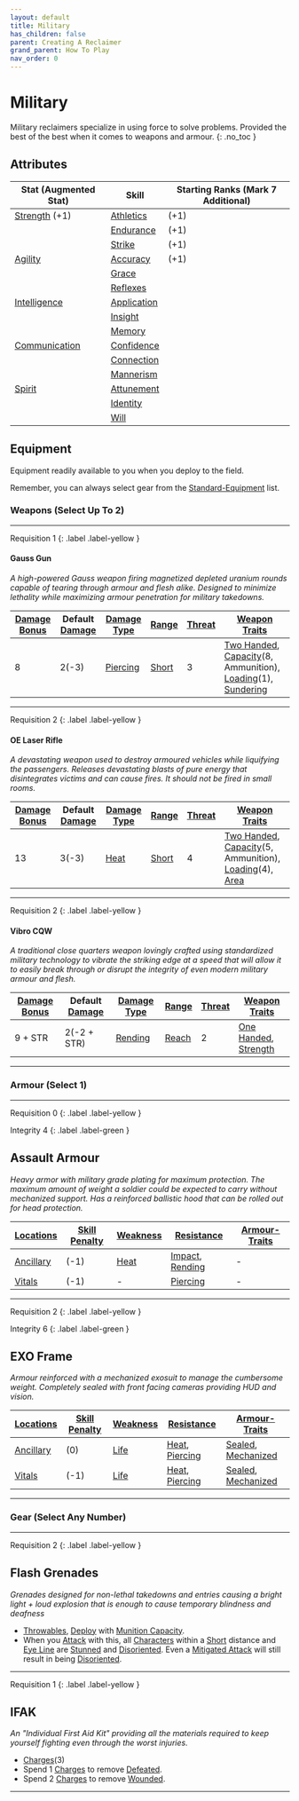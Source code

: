 ```yaml
---
layout: default
title: Military
has_children: false
parent: Creating A Reclaimer
grand_parent: How To Play
nav_order: 0
---
```

# Military
Military reclaimers specialize in using force to solve problems. Provided the best of the best when it comes to weapons and armour. 
{: .no_toc }

## Attributes

| Stat (Augmented Stat)          | Skill     | Starting Ranks (Mark 7 Additional) |
| ------------- | --------- | -------------- |
| [Strength](Core/Strength) (+1)      | [Athletics](Core/Strength#Athletics) | (+1)               |
|               | [Endurance](Core/Strength#Endurance)          | (+1)               |
|               | [Strike](Core/Strength#Strike)          | (+1)               |
| [Agility](Core/Agility)       | [Accuracy](Core/Agility#Accuracy)          | (+1)               |
|               | [Grace](Core/Agility#Grace)          |                |
|               | [Reflexes](Core/Agility#Reflexes)          |                |
| [Intelligence](Core/Intelligence)  | [Application](Core/Intelligence#Application)          |                |
|               | [Insight](Core/Intelligence#Insight)          |                |
|               | [Memory](Core/Intelligence#Memory)          |                |
| [Communication](Core/Communication) | [Confidence](Core/Communication#Confidence)          |                |
|               | [Connection](Core/Communication#Connection)          |                |
|               | [Mannerism](Core/Communication#Mannerism)          |                |
| [Spirit](Core/Spirit)        | [Attunement](Core/Spirit#Attunement)          |                |
|               | [Identity](Core/Spirit#Identity)          |                |
|               | [Will](Core/Spirit#Will)          |                |

## Equipment
Equipment readily available to you when you deploy to the field.

Remember, you can always select gear from the [Standard-Equipment](Standard-Equipment) list.

### Weapons (Select Up To 2)


---

Requisition 1
{: .label .label-yellow }
#### Gauss Gun
*A high-powered Gauss weapon firing magnetized depleted uranium rounds capable of tearing through armour and flesh alike. Designed to minimize lethality while maximizing armour penetration for military takedowns.*

| [Damage Bonus](Core/Weapons#Damage%20Bonus) | Default [Damage](Core/Weapons#Calculating%20Damage) | [Damage Type](Core/Weapons#Damage%20Type) | [Range](Core/Weapons#Range)  | [Threat](Core/Weapons#Threat) | [Weapon Traits](Core/Weapon-Traits)                                                                                                                                                                                  |
| ------------------------------------------- | --------------------------------------------------- | ----------------------------------------- | ---------------------------- | ----------------------------- | -------------------------------------------------------------------------------------------------------------------------------------------------------------------------------------------------------------------- |
| 8                                           | 2(-3)                                               | [Piercing](Core/Injury#Piercing)          | [Short](Core/Movement#Short) | 3                              | [Two Handed](Core/Weapon-Traits#Two%20Handed), [Capacity](Core/Weapon-Traits#Capacity(X,%20Type))(8, Ammunition), [Loading](Core/Weapon-Traits#Loading(X))(1), [Sundering](Core/Weapon-Traits#Sundering) |

---
Requisition 2
{: .label .label-yellow }
#### OE Laser Rifle
*A devastating weapon used to destroy armoured vehicles while liquifying the passengers. Releases devastating blasts of pure energy that disintegrates victims and can cause fires. It should not be fired in small rooms.*

| [Damage Bonus](Core/Weapons#Damage%20Bonus) | Default [Damage](Core/Weapons#Calculating%20Damage) | [Damage Type](Core/Weapons#Damage%20Type) | [Range](Core/Weapons#Range) | [Threat](Core/Weapons#Threat) | [Weapon Traits](Core/Weapon-Traits)                                                                                                                                                                          |
| ------------------------------------------- | --------------------------------------------------- | ----------------------------------------- | --------------------------- | ----------------------------- | ------------------------------------------------------------------------------------------------------------------------------------------------------------------------------------------------------------ |
| 13                                          | 3(-3)                                               | [Heat](Core/Injury#Heat)                  | [Short](Core/Movement#Short)                            | 4                              | [Two Handed](Core/Weapon-Traits#Two%20Handed), [Capacity](Core/Weapon-Traits#Capacity(X,%20Type))(5, Ammunition), [Loading](Core/Weapon-Traits#Loading(X))(4), [Area](Core/Weapon-Traits#Area) |

---

Requisition 2
{: .label .label-yellow }
#### Vibro CQW
*A traditional close quarters weapon lovingly crafted using standardized military technology to vibrate the striking edge at a speed that will allow it to easily break through or disrupt the integrity of even modern military armour and flesh.*

| [Damage Bonus](Core/Weapons#Damage%20Bonus) | Default [Damage](Core/Weapons#Calculating%20Damage) | [Damage Type](Core/Weapons#Damage%20Type) | [Range](Core/Weapons#Range) | [Threat](Core/Weapons#Threat) | [Weapon Traits](Core/Weapon-Traits) |
| ---- | ---- | ---- | ---- | ---- | ---- |
| 9 + STR | 2(-2 + STR) | [Rending](Core/Injury#Rending) | [Reach](Core/Movement#Reach) | 2 | [One Handed](Core/Weapon-Traits#One%20Handed), [Strength](Core/Weapon-Traits#Strength) |

---

### Armour (Select 1)

---

Requisition 0
{: .label .label-yellow }

Integrity 4
{: .label .label-green }
## Assault Armour
*Heavy armor with military grade plating for maximum protection. The maximum amount of weight a soldier could be expected to carry without mechanized support. Has a reinforced ballistic hood that can be rolled out for head protection.*

| [Locations](Core/Armour#Locations) | [Skill Penalty](Core/Armour#Skill%20Penalty) | [Weakness](Core/Armour#Weakness%20and%20Resistance) | [Resistance](Core/Armour#Weakness%20and%20Resistance) | [Armour-Traits](Core/Armour-Traits)    |
| ------------------------------------------ | ---------------------------------------------------- | ----------------------------------------------------------- | ------------------------------------------------------------- | --- |
| [Ancillary](../Game/Core/Injury#Ancillary) | (-1)                                                | [Heat](Core/Injury#Heat)                                                            | [Impact](Core/Injury#Impact), [Rending](Core/Injury#Rending)                                                              | -    |
| [Vitals](../Game/Core/Injury#Vitals)       | (-1)                                                     | -                                                            | [Piercing](Core/Injury#Piercing)                                                              | -    |

---

Requisition 2
{: .label .label-yellow }

Integrity 6
{: .label .label-green }
## EXO Frame
*Armour reinforced with a mechanized exosuit to manage the cumbersome weight. Completely sealed with front facing cameras providing HUD and vision.*

| [Locations](Core/Armour#Locations) | [Skill Penalty](Core/Armour#Skill%20Penalty) | [Weakness](Core/Armour#Weakness%20and%20Resistance) | [Resistance](Core/Armour#Weakness%20and%20Resistance) | [Armour-Traits](Core/Armour-Traits)    |
| ------------------------------------------ | ---------------------------------------------------- | ----------------------------------------------------------- | ------------------------------------------------------------- | --- |
| [Ancillary](../Game/Core/Injury#Ancillary) | (0)                                                | [Life](Core/Injury#Life)                                                            | [Heat](Core/Injury#Heat), [Piercing](Core/Injury#Piercing)                                                              | [Sealed](Core/Armour-Traits#Sealed), [Mechanized](Core/Armour-Traits#Mechanized)    |
| [Vitals](../Game/Core/Injury#Vitals)       | (-1)                                                     | [Life](Core/Injury#Life)                                                            | [Heat](Core/Injury#Heat), [Piercing](Core/Injury#Piercing)                                                              | [Sealed](Core/Armour-Traits#Sealed), [Mechanized](Core/Armour-Traits#Mechanized)    |

---

### Gear (Select Any Number)

---

Requisition 2
{: .label .label-yellow }
## Flash Grenades
*Grenades designed for non-lethal takedowns and entries causing a bright light + loud explosion that is enough to cause temporary blindness and deafness*

* [Throwables](Core/Comestibles#Throwables), [Deploy](Deployment) with [Munition Capacity](Additional-Attributes#Munition%20Capacity).
* When you [Attack](Core/Terminology#Attack) with this, all [Characters](Core/Terminology#Character) within a [Short](Core/Movement#Short) distance and [Eye Line](Core/Terminology#Eye%20Line) are [Stunned](Core/Effects#Stunned) and [Disoriented](Core/Effects#Disoriented). Even a [Mitigated Attack](Core/Terminology#Mitigated%20Attack) will still result in being [Disoriented](Core/Effects#Disoriented).


---

Requisition 1
{: .label .label-yellow }
## IFAK
*An "Individual First Aid Kit" providing all the materials required to keep yourself fighting even through the worst injuries.*

* [Charges](Core/Terminology#Charges)(3)
* Spend 1 [Charges](Core/Gear#Charges) to remove [Defeated](Core/Effects#Defeated).
* Spend 2 [Charges](Core/Gear#Charges) to remove [Wounded](Core/Effects#Wounded).

---